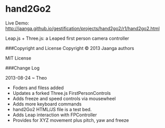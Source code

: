 hand2Go2
========

Live Demo: http://jaanga.github.io/gestification/projects/hand2go2/r1/hand2go2.html

Leap.js + Three.js: a Leaped first person camera controller



###Copyright and License
Copyright &copy; 2013 Jaanga authors

MIT License

###Change Log

2013-08-24 ~ Theo
* Foders and filess added
* Updates a forked Three.js FirstPersonControls
* Adds freeze and speed controls via mousewheel
* Adds more keyboard commands
* hand2Go2 HTML/JS file is a test bed.
* Adds Leap interaction with FPController
* Provides for XYZ movement plus pitch, yaw and freeze



